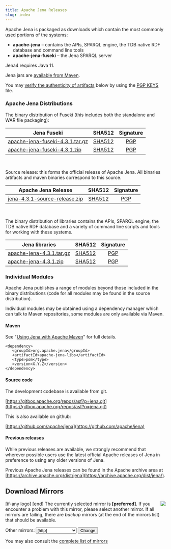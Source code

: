 ```yaml
---
title: Apache Jena Releases
slug: index
---
```

Apache Jena is packaged as downloads which contain the most commonly used portions of the systems:

- **apache-jena** &ndash; contains the APIs, SPARQL engine, the TDB native RDF database and command line tools
- **apache-jena-fuseki** &ndash; the Jena SPARQL server

Jena4 requires Java 11.

Jena jars are [available from Maven](maven.html).

You may [verify the authenticity of artifacts](https://www.apache.org/info/verification.html) below by using the [PGP KEYS](https://downloads.apache.org/jena/KEYS) file.

### Apache Jena Distributions

The binary distribution of Fuseki (this includes both the standalone and
WAR file packaging):

| Jena Fuseki  | SHA512 | Signature |
| ------------ | :----: | :-------: |
| <a href="[preferred]jena/binaries/apache-jena-fuseki-4.3.1.tar.gz">apache-jena-fuseki-4.3.1.tar.gz</a> | [SHA512](https://downloads.apache.org/jena/binaries/apache-jena-fuseki-4.3.1.tar.gz.sha512) | [PGP](https://downloads.apache.org/jena/binaries/apache-jena-fuseki-4.3.1.tar.gz.asc) |
| <a href="[preferred]jena/binaries/apache-jena-fuseki-4.3.1.zip">apache-jena-fuseki-4.3.1.zip</a> | [SHA512](https://downloads.apache.org/jena/binaries/apache-jena-fuseki-4.3.1.zip.sha512) | [PGP](https://downloads.apache.org/jena/binaries/apache-jena-fuseki-4.3.1.zip.asc) |

<p>&nbsp;</p>
Source release: this forms the official release of Apache Jena. All binaries artifacts and maven binaries correspond to this source.

| Apache Jena Release | SHA512 | Signature |
| ------------ | :----: | :-------: |
|<a href="[preferred]jena/source/jena-4.3.1-source-release.zip">jena-4.3.1-source-release.zip</a> | [SHA512](https://downloads.apache.org/jena/source/jena-4.3.1-source-release.zip.sha512) | [PGP](https://downloads.apache.org/jena/source/jena-4.3.1-source-release.zip.asc) |

<p>&nbsp;</p>
The binary distribution of libraries contains the APIs, SPARQL engine, the TDB native RDF database and a variety of command line scripts and tools for working with these systems.

| Jena libraries | SHA512 | Signature |
| ------------ | :----: | :-------: |
|<a href="[preferred]jena/binaries/apache-jena-4.3.1.tar.gz">apache-jena-4.3.1.tar.gz</a> | [SHA512](https://downloads.apache.org/jena/binaries/apache-jena-4.3.1.tar.gz.sha512) | [PGP](https://downloads.apache.org/jena/binaries/apache-jena-4.3.1.tar.gz.asc) |
| <a href="[preferred]jena/binaries/apache-jena-4.3.1.zip">apache-jena-4.3.1.zip</a> | [SHA512](https://downloads.apache.org/jena/binaries/apache-jena-4.3.1.zip.sha512) | [PGP](https://downloads.apache.org/jena/binaries/apache-jena-4.3.1.zip.asc) |

### Individual Modules

Apache Jena publishes a range of modules beyond those included in the binary distributions (code for all modules may be found in the source distribution).

Individual modules may be obtained using a dependency manager which can talk to Maven repositories, some modules are only available via Maven.

#### Maven

See "[Using Jena with Apache Maven](maven.html)" for full details.

    <dependency>
       <groupId>org.apache.jena</groupId>
       <artifactId>apache-jena-libs</artifactId>
       <type>pom</type>
       <version>X.Y.Z</version>
    </dependency>

#### Source code

The development codebase is available from git.

[https://gitbox.apache.org/repos/asf?p=jena.git](https://gitbox.apache.org/repos/asf?p=jena.git)

This is also available on github:

[https://github.com/apache/jena](https://github.com/apache/jena)

#### Previous releases

While previous releases are available, we strongly recommend that wherever
possible users use the latest official Apache releases of Jena in
preference to using any older versions of Jena.

Previous Apache Jena releases can be found in the Apache archive area
at [https://archive.apache.org/dist/jena](https://archive.apache.org/dist/jena/).

## Download Mirrors

<p>[if-any logo]
<a href="[link]">
  <img align="right" src="[logo]" border="0" />
</a>[end]
The currently selected mirror is <b>[preferred]</b>.  If you encounter a problem with this mirror, please select another mirror.  If all
mirrors are failing, there are <i>backup</i> mirrors (at the end of the mirrors list) that should be available.</p>

<form action="[location]" method="get" id="SelectMirror">
Other mirrors: <select name="Preferred">
[if-any http]
  [for http]<option value="[http]">[http]</option>[end]
[end]

[if-any ftp]
  [for ftp]<option value="[ftp]">[ftp]</option>[end]
[end]
[if-any backup]
  [for backup]<option value="[backup]">[backup]
  (backup)</option>[end]
[end]
</select>
<input type="submit" value="Change" />
</form>

You may also consult the [complete list of mirrors](https://www.apache.org/mirrors/)
